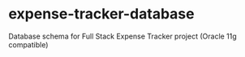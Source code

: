 # expense-tracker-database
Database schema for Full Stack Expense Tracker project (Oracle 11g compatible)
